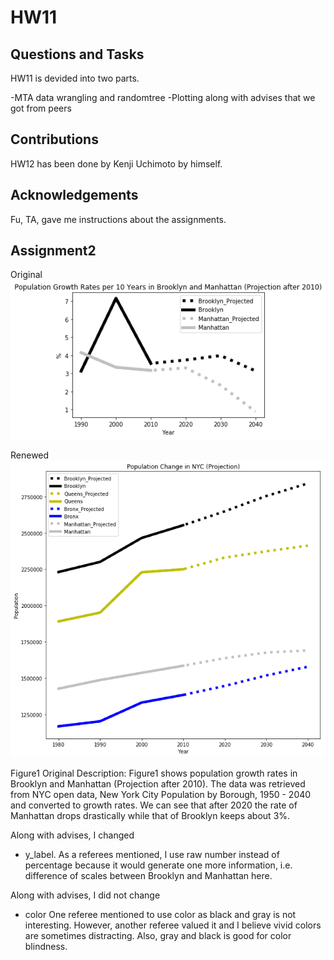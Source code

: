 # HW11

## Questions and Tasks
HW11 is devided into two parts.

-MTA data wrangling and randomtree
-Plotting along with advises that we got from peers

## Contributions
HW12 has been done by Kenji Uchimoto by himself. 

## Acknowledgements
Fu, TA, gave me instructions about the assignments. 

## Assignment2
Original
![main plot](image/Picture_for_Assignment.png)

Renewed
![main plot](image/Picture_for_Assignment2.png)

Figure1
Original Description: Figure1 shows population growth rates in Brooklyn and Manhattan (Projection after 2010). The data was retrieved from NYC open data, New York City Population by Borough, 1950 - 2040 and converted to growth rates. 
We can see that after 2020 the rate of Manhattan drops drastically while that of Brooklyn keeps about 3%. 

Along with advises, I changed
- y_label. As a referees mentioned, I use raw number instead of percentage because it would generate one more information, i.e. difference of scales between Brooklyn and Manhattan here.


Along with advises, I did not change
- color 
One referee mentioned to use color as black and gray is not interesting. However, another referee valued it and I believe vivid colors are sometimes distracting. Also, gray and black is good for color blindness. 


